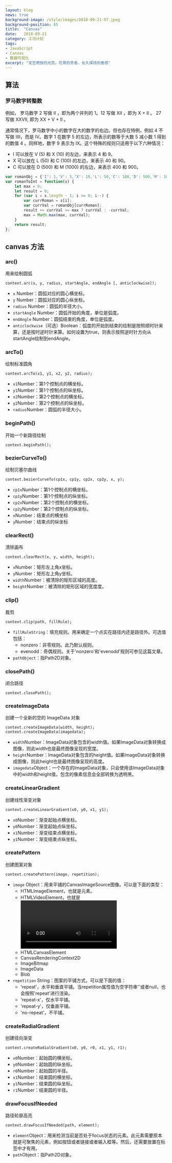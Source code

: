 ```yaml
---
layout: blog
news: true
background-image: /style/images/2018-09-21-97.jpeg
background-position: 65
title:  "Canvas"
date:   2018-09-21
category: 江河计划
tags:
- JavaScript
- Canvas
- 数据可视化
excerpt: "天空燃放的光亮，花草的芳香，长久保持的善感"
---
```


## 算法
### 罗马数字转整数

例如， 罗马数字 2 写做 II ，即为两个并列的 1。12 写做 XII ，即为 X + II 。 27 写做  XXVII, 即为 XX + V + II 。

通常情况下，罗马数字中小的数字在大的数字的右边。但也存在特例，例如 4 不写做 IIII，而是 IV。数字 1 在数字 5 的左边，所表示的数等于大数 5 减小数 1 得到的数值 4 。同样地，数字 9 表示为 IX。这个特殊的规则只适用于以下六种情况：

- I 可以放在 V (5) 和 X (10) 的左边，来表示 4 和 9。
- X 可以放在 L (50) 和 C (100) 的左边，来表示 40 和 90。 
- C 可以放在 D (500) 和 M (1000) 的左边，来表示 400 和 900。

``` javascript
var romanObj = {'I': 1,'V': 5,'X': 10,'L': 50,'C': 100,'D': 500,'M': 1000};
var romanToInt = function(s) {
    let max = 0;
    let result = 0;
    for (var i = s.length - 1; i >= 0; i--) {
        var currRoman = s[i];
        var currVal = romanObj[currRoman];
        result += currVal >= max ? currVal : -currVal;
        max = Math.max(max, currVal);
    }
    return result;
};
```

## canvas 方法

### arc()

用来绘制圆弧

```
context.arc(x, y, radius, startAngle, endAngle [, anticlockwise]);
```

- `x` Number：圆弧对应的圆心横坐标。
- `y` Number：圆弧对应的圆心纵坐标。
- `radius` Number：圆弧的半径大小。
- `startAngle` Number：圆弧开始的角度，单位是弧度。
- `endAngle` Number：圆弧结束的角度，单位是弧度。
- `anticlockwise`（可选）Boolean：弧度的开始到结束的绘制是按照顺时针来算，还是按时逆时针来算。如何设置为true，则表示按照逆时针方向从startAngle绘制到endAngle。

### arcTo()

绘制标准圆角

```
context.arcTo(x1, y1, x2, y2, radius);
```

- `x1`Number：第1个控制点的横坐标。
- `y1`Number：第1个控制点的纵坐标。
- `x2`Number：第2个控制点的横坐标。
- `y2`Number：第2个控制点的纵坐标。
- `radius`Number：圆弧的半径大小。

### beginPath()

开始一个新路径绘制

```
context.beginPath();
```

### bezierCurveTo()

绘制贝塞尔曲线

```
context.bezierCurveTo(cp1x, cp1y, cp2x, cp2y, x, y);
```

- `cp1x`Number：第1个控制点的横坐标。
- `cp1y`Number：第1个控制点的纵坐标。
- `cp2x`Number：第2个控制点的横坐标。
- `cp2y`Number：第2个控制点的纵坐标。
- `x`Number：结束点的横坐标
- `y`Number：结束点的纵坐标

### clearRect()

清除画布

```
context.clearRect(x, y, width, height);
```

- `x`Number：矩形左上角x坐标。
- `y`Number：矩形左上角y坐标。
- `width`Number：被清除的矩形区域的高度。
- `height`Number：被清除的矩形区域的宽度度。

### clip()

裁剪

```
context.clip(path, fillRule);
```

- `fillRuleString`：填充规则。用来确定一个点实在路径内还是路径外。可选值包括：
    - nonzero：非零规则。此乃默认规则。
    - evenodd：奇偶规则。关于'nonzero'和'evenodd'规则可参见这篇文章。
- `pathObject`：指Path2D对象。

### closePath()

闭合路径

```
context.closePath();
```

### createImageData

创建一个全新的空的 ImageData 对象

```
context.createImageData(width, height); 
context.createImageData(imagedata);
```

- `width`Number：ImageData对象包含的width值。如果ImageData对象转换成图像，则此width也是最终图像呈现的宽度。
- `height`Number：ImageData对象包含的height值。如果ImageData对象转换成图像，则此height也是最终图像呈现的高度。
- `imagedata`Object：一个存在的ImageData对象，只会使用该ImageData对象中的width和height值，包含的像素信息会全部转换为透明黑。

### createLinearGradient

创建线性渐变对象

```
context.createLinearGradient(x0, y0, x1, y1);
```

- `x0`Number：渐变起始点横坐标。
- `y0`Number：渐变起始点纵坐标。
- `x1`Number：渐变结束点横坐标。
- `y1`Number：渐变结束点纵坐标。

### createPattern

创建图案对象

```
context.createPattern(image, repetition);
```

- `image` Object：用来平铺的CanvasImageSource图像。可以是下面的类型：
    - HTMLImageElement，也就是<img>元素。
    - HTMLVideoElement，也就是<video>元素，例如捕获摄像头视频产生的图像信息。
    - HTMLCanvasElement
    - CanvasRenderingContext2D
    - ImageBitmap
    - ImageData
    - Blob
- `repetition` String：图案的平铺方式，可以是下面的值：
    - 'repeat'，水平和垂直平铺。当repetition属性值为空字符串''或者null，也会按照'repeat'进行渲染。
    - 'repeat-x'，仅水平平铺。
    - 'repeat-y'，仅垂直平铺。
    - 'no-repeat'，不平铺。

### createRadialGradient

创建径向渐变

```
context.createRadialGradient(x0, y0, r0, x1, y1, r1);
```

- `x0`Number：起始圆的横坐标。
- `y0`Number：起始圆的纵坐标。
- `r0`Number：起始圆的半径。
- `x1`Number：结束圆的横坐标。
- `y1`Number：结束圆的纵坐标。
- `r1`Number：结束圆的半径。

### drawFocusIfNeeded

路径轮廓高亮

```
context.drawFocusIfNeeded(path, element);
```

- `element`Object：用来检测当前是否处于focus状态的元素。此元素需要原本就是可聚焦的元素，例如按钮或者链接或者输入框等。然后，还需要放置在<canvas>标签中才有用。
- `path`Object：指Path2D对象。